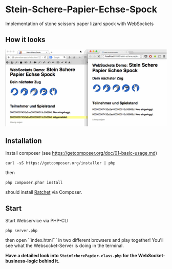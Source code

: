 Stein-Schere-Papier-Echse-Spock
===============================

Implementation of stone scissors paper lizard spock with WebSockets

## How it looks

![How it looks like](screencast.gif)


## Installation
Install composer
(see https://getcomposer.org/doc/01-basic-usage.md)

```
curl -sS https://getcomposer.org/installer | php
```

then

```
php composer.phar install
```

should install [Ratchet](https://github.com/ratchetphp/Ratchet) via Composer.

## Start

Start Webservice via PHP-CLI

```
php server.php
```

then open ``ìndex.html``` in two different browsers and play together! You'll see what the Websocket-Server is doing in the terminal.

**Have a detailed look into ```SteinScherePapier.class.php``` for the WebSocket-business-logic behind it.**

